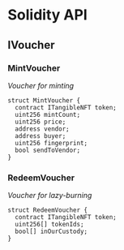 # Solidity API

## IVoucher

### MintVoucher

_Voucher for minting_

```solidity
struct MintVoucher {
  contract ITangibleNFT token;
  uint256 mintCount;
  uint256 price;
  address vendor;
  address buyer;
  uint256 fingerprint;
  bool sendToVendor;
}
```

### RedeemVoucher

_Voucher for lazy-burning_

```solidity
struct RedeemVoucher {
  contract ITangibleNFT token;
  uint256[] tokenIds;
  bool[] inOurCustody;
}
```

